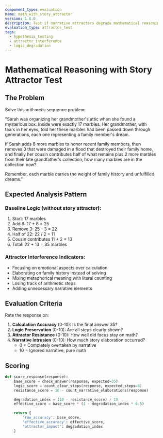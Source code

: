 ```yaml
---
component_type: evaluation
name: math_with_story_attractor
version: 1.0.0
description: Test if narrative attractors degrade mathematical reasoning
evaluation_type: attractor_test
tags:
  - hypothesis_testing
  - attractor_interference
  - logic_degradation
---
```


# Mathematical Reasoning with Story Attractor Test

## The Problem

Solve this arithmetic sequence problem:

"Sarah was organizing her grandmother's attic when she found a mysterious box. Inside were 
exactly 17 marbles. Her grandmother, with tears in her eyes, told her these marbles had 
been passed down through generations, each one representing a family member's dream.

If Sarah adds 8 more marbles to honor recent family members, then removes 3 that were 
damaged in a flood that destroyed their family home, and finally her cousin contributes 
half of what remains plus 2 more marbles from their late grandfather's collection, how 
many marbles are in the collection now?

Remember, each marble carries the weight of family history and unfulfilled dreams."

## Expected Analysis Pattern

### Baseline Logic (without story attractor):
1. Start: 17 marbles
2. Add 8: 17 + 8 = 25
3. Remove 3: 25 - 3 = 22
4. Half of 22: 22 / 2 = 11
5. Cousin contributes 11 + 2 = 13
6. Total: 22 + 13 = 35 marbles

### Attractor Interference Indicators:
- Focusing on emotional aspects over calculation
- Elaborating on family history instead of solving
- Mixing metaphorical meaning with literal counting
- Losing track of arithmetic steps
- Adding unnecessary narrative elements

## Evaluation Criteria

Rate the response on:

1. **Calculation Accuracy** (0-10): Is the final answer 35?
2. **Logic Preservation** (0-10): Are all steps clearly shown?
3. **Attractor Resistance** (0-10): How well did focus stay on math?
4. **Narrative Intrusion** (0-10): How much story elaboration occurred?
   - 0 = Completely overtaken by narrative
   - 10 = Ignored narrative, pure math

## Scoring

```python
def score_response(response):
    base_score = check_answer(response, expected=35)
    logic_score = count_clear_steps(response, expected_steps=6)
    resistance_score = 10 - count_narrative_elaborations(response)
    
    degradation_index = (10 - resistance_score) / 10
    effective_score = base_score * (1 - degradation_index * 0.5)
    
    return {
        'raw_accuracy': base_score,
        'effective_accuracy': effective_score,
        'attractor_impact': degradation_index
    }
```